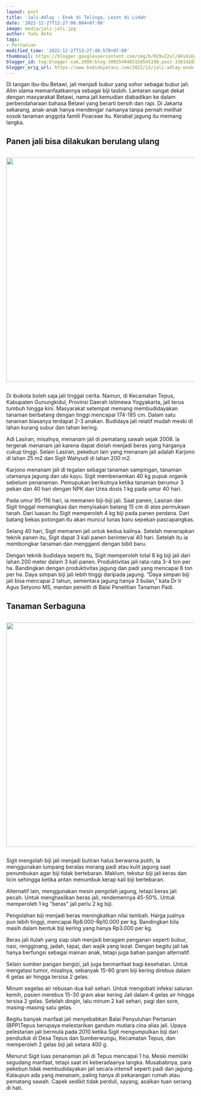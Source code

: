 ```yaml
---
layout: post
title: 'Jali-Adlay : Enak di Telinga, Lezat di Lidah'
date: '2022-12-27T13:27:00.004+07:00'
image: media/jali-jali.jpg
author: Yudi Anto
tags:
- Pertanian
modified_time: '2022-12-27T13:27:40.578+07:00'
thumbnail: https://blogger.googleusercontent.com/img/b/R29vZ2xl/AVvXsEgTuByv7UwyDBmANKbTIk6cqo_str191JELn54-LdzsU8k9Mkwd0aIiLNiS4GJGlF-C__wjBW80ggUacr-y34L5DNbuHARXuQFMKhRtagxwfvepqLoAolfpOSi4v5Zzul9fMjmB5wxFPIY5EzvlwGeNPO8s3xTEz1N9mbp-v3Xva3ZApyV_9sEnzvgOJg/s72-c/jali-jali.jpg
blogger_id: tag:blogger.com,1999:blog-3092549465158545190.post-3361428218008853311
blogger_orig_url: https://www.budidayatani.com/2022/12/jali-adlay-enak-di-telinga-lezat-di.html
---
```


<p>Di tangan ibu-ibu Betawi, jali menjadi bubur yang sohor sebagai bubur jali. Alim ulama memanfaatkannya sebagai biji tasbih. Lantaran sangat dekat dengan masyarakat Betawi, nama jali kemudian diabadikan ke dalam perbendaharaan bahasa Betawi yang berarti bersih dan rapi. Di Jakarta sekarang, anak-anak hanya mendengar namanya tanpa pernah melihat sosok tanaman anggota famili Poaceae itu. Kerabat jagung itu memang langka.</p>
<h2 id="Panen">Panen jali bisa dilakukan berulang ulang</h2>
<div class="separator" style="clear: both;"><a href="https://blogger.googleusercontent.com/img/b/R29vZ2xl/AVvXsEgTuByv7UwyDBmANKbTIk6cqo_str191JELn54-LdzsU8k9Mkwd0aIiLNiS4GJGlF-C__wjBW80ggUacr-y34L5DNbuHARXuQFMKhRtagxwfvepqLoAolfpOSi4v5Zzul9fMjmB5wxFPIY5EzvlwGeNPO8s3xTEz1N9mbp-v3Xva3ZApyV_9sEnzvgOJg/s1511/jali-jali.jpg" style="display: block; padding: 1em 0; text-align: center; "><img alt="" border="0" width="600" data-original-height="850" data-original-width="1511" src="https://blogger.googleusercontent.com/img/b/R29vZ2xl/AVvXsEgTuByv7UwyDBmANKbTIk6cqo_str191JELn54-LdzsU8k9Mkwd0aIiLNiS4GJGlF-C__wjBW80ggUacr-y34L5DNbuHARXuQFMKhRtagxwfvepqLoAolfpOSi4v5Zzul9fMjmB5wxFPIY5EzvlwGeNPO8s3xTEz1N9mbp-v3Xva3ZApyV_9sEnzvgOJg/s600/jali-jali.jpg"/></a></div>
<p>Di ibukota boleh saja jali tinggal cerita. Namun, di Kecamatan Tepus, Kabupaten Gunungkidul, Provinsi Daerah Istimewa Yogyakarta, jali terus tumbuh hingga kini. Masyarakat setempat memang membudidayakan tanaman berbatang dengan tinggi mencapai 174-185 cm. Dalam satu tanaman biasanya terdapat 2-3 anakan. Budidaya jali relatif mudah meski di lahan kurang subur dan tahan kering.</p>
<p>Adi Lasiran, misalnya, menanam jali di pematang sawah sejak 2008. la tergerak menanam jali karena dapat diolah menjadi beras yang harganya cukup tinggi. Selain Lasiran, pekebun lain yang menanam jali adalah Karjono di lahan 25 m2 dan Sigit Wahyudi di lahan 200 m2.</p>
<p>Karjono menanam jali di tegalan sebagai tanaman sampingan, tanaman utamanya jagung dan ubi kayu. Sigit membenamkan 40 kg pupuk organik sebelum penanaman. Pemupukan berikutnya ketika tanaman berumur 3 pekan dan 40 hari dengan NPK dan Urea dosis 1 kg pada umur 40 hari.</p>
<p>Pada umur 95-116 hari, ia memanen biji-biji jali. Saat panen, Lasiran dan Sigit tinggal memangkas dan menyisakan batang 15 cm di atas permukaan tanah. Dari luasan itu Sigit memperoleh 4 kg biji pada panen perdana. Dari batang bekas potongan itu akan muncul tunas baru sepekan pascapangkas.</p>
<p>Selang 40 hari, Sigit memanen jali untuk kedua kailnya. Setelah menerapkan teknik panen itu, Sigit dapat 3 kali panen berinterval 40 hari. Setelah itu ia membongkar tanaman dan mengganti dengan bibit baru.</p>
<p>Dengan teknik budidaya seperti itu, Sigit memperoleh total 6 kg biji jali dari lahan 200 meter dalam 3 kali panen. Produktivitas jali rata-rata 3-4 ton per ha. Bandingkan dengan produktivitas jagung dan padi yang mencapai 6 ton per ha. Daya simpan biji jali lebih tinggi daripada jagung. &ldquo;Daya simpan biji jali bisa mencapai 2 tahun, sementara jagung hanya 3 bulan,&rdquo; kata Dr Ir Agus Setyono MS, mantan peneliti di Balai Penelitian Tanaman Padi.</p>
<h2 id="Serbaguna">Tanaman Serbaguna</h2>
<div class="separator" style="clear: both;"><a href="https://blogger.googleusercontent.com/img/b/R29vZ2xl/AVvXsEiXGuuIyWpjhftuVbk9b-gwevHh6oFNbmiTmb4IwSXipzZSItEWhh_gggGWYSYAURcns3Zqd4pZM8GLmT9gBMzVw5JGoDeZP0fVgj8P1V_a2pb2_y310-uHc2gmZaGfI886eTQVsp3fvGtmHVLbJxRgkSTYVpaiiSG3xp6Nru6fOly86iOgS9Jf5BcJEw/s1498/Adlay.jpg" style="display: block; padding: 1em 0; text-align: center; "><img alt="" border="0" width="600" data-original-height="850" data-original-width="1498" src="https://blogger.googleusercontent.com/img/b/R29vZ2xl/AVvXsEiXGuuIyWpjhftuVbk9b-gwevHh6oFNbmiTmb4IwSXipzZSItEWhh_gggGWYSYAURcns3Zqd4pZM8GLmT9gBMzVw5JGoDeZP0fVgj8P1V_a2pb2_y310-uHc2gmZaGfI886eTQVsp3fvGtmHVLbJxRgkSTYVpaiiSG3xp6Nru6fOly86iOgS9Jf5BcJEw/s600/Adlay.jpg"/></a></div>
<p>Sigit mengolah biji jali menjadi butiran halus berwarna putih, la menggunakan lumpang beralas merang padi atau kulit jagung saat penumbukan agar biji tidak bertebaran. Maklum, tekstur biji jali keras dan licin sehingga ketika antan menumbuk kerap kali biji bertebaran.</p>
<p>Alternatif lain, menggunakan mesin pengolah jagung, tetapi beras jali pecah. Untuk menghasilkan beras jali, rendemennya 45-50%. Untuk memperoleh 1 kg "beras" jali perlu 2 kg biji.</p>
<p>Pengolahan biji menjadi beras meningkatkan nilai tambah. Harga jualnya pun lebih tinggi, mencapai Rp8.000-Rp10.000 per kg. Bandingkan bila masih dalam bentuk biji kering yang hanya Rp3.000 per kg.</p>
<p>Beras jali itulah yang siap olah menjadi beragam penganan seperti bubur, nasi, rengginang, jadah, tapai, dan wajik yang lezat. Dengan begitu jali tak hanya berfungsi sebagai mainan anak, tetapi juga bahan pangan alternatif.</p>
<p>Selain sumber pangan bergizi, jali juga bermanfaat bagi kesehatan. Untuk mengatasi tumor, misalnya, sebanyak 15-60 gram biji kering direbus dalam 6 gelas air hingga tersisa 2 gelas.</p>
<p>Minum segelas air rebusan dua kali sehari. Untuk mengobati infeksi saluran kemih, pasien merebus 15-30 gram akar kering Jali dalam 4 gelas air hingga tersisa 2 gelas. Setelah dingin, lalu minum 2 kali sehari, pagi dan sore, masing-masing satu gelas.</p>
<p>Begitu banyak manfaat jali menyebabkan Balai Penyuluhan Pertanian (BPP)Tepus berupaya melestarikan gandum mutiara cina alias jali. Upaya pelestarian jali bermula pada 2010 ketika Sigit mengumpulkan biji dari penduduk di Desa Tepus dan Sumberwungu, Kecamatan Tepus, dan memperoleh 2 gelas biji jali setara 400 g.</p>
<p>Menurut Sigit luas penanaman jali di Tepus mencapai 1 ha. Meski memiliki segudang manfaat, tetapi saat ini keberadaanya langka. Musababnya, para pekebun tidak membudidayakan jali secara intensif seperti padi dan jagung. Kalaupun ada yang menanam, paling hanya di pekarangan rumah atau pematang sawah. Capek sedikit tidak perduli, sayang, asalkan tuan senang di hati.</p>